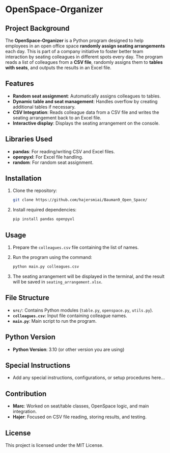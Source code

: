# OpenSpace-Organizer

## Project Background
The **OpenSpace-Organizer** is a Python program designed to help employees in an open office space **randomly assign seating arrangements** each day. This is part of a company initiative to foster better team interaction by seating colleagues in different spots every day. The program reads a list of colleagues from a **CSV file**, randomly assigns them to **tables with seats**, and outputs the results in an Excel file.

## Features
- **Random seat assignment**: Automatically assigns colleagues to tables.
- **Dynamic table and seat management**: Handles overflow by creating additional tables if necessary.
- **CSV Integration**: Reads colleague data from a CSV file and writes the seating arrangement back to an Excel file.
- **Interactive display**: Displays the seating arrangement on the console.

## Libraries Used
- **pandas**: For reading/writing CSV and Excel files.
- **openpyxl**: For Excel file handling.
- **random**: For random seat assignment.

## Installation

1. Clone the repository:

    ```bash
    git clone https://github.com/hajersmiai/Bauman9_Open_Space/
    ```

2. Install required dependencies:

    ```bash
    pip install pandas openpyxl
    ```

## Usage

1. Prepare the `colleagues.csv` file containing the list of names.
2. Run the program using the command:

    ```bash
    python main.py colleagues.csv
    ```

3. The seating arrangement will be displayed in the terminal, and the result will be saved in `seating_arrangement.xlsx`.

## File Structure
- **`src/`**: Contains Python modules (`table.py`, `openspace.py`, `utils.py`).
- **`colleagues.csv`**: Input file containing colleague names.
- **`main.py`**: Main script to run the program.

## Python Version
- **Python Version**: 3.10 (or other version you are using)

## Special Instructions
- Add any special instructions, configurations, or setup procedures here...

## Contribution
- **Marc**: Worked on seat/table classes, OpenSpace logic, and main integration.
- **Hajer**: Focused on CSV file reading, storing results, and testing.

## License
This project is licensed under the MIT License.
